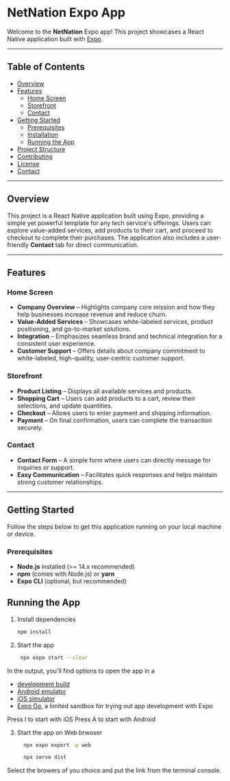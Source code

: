 # NetNation Expo App

Welcome to the **NetNation** Expo app! This project showcases a React Native application built with [Expo](https://expo.dev).

---

## Table of Contents

- [Overview](#overview)
- [Features](#features)
  - [Home Screen](#home-screen)
  - [Storefront](#storefront)
  - [Contact](#contact)
- [Getting Started](#getting-started)
  - [Prerequisites](#prerequisites)
  - [Installation](#installation)
  - [Running the App](#running-the-app)
- [Project Structure](#project-structure)
- [Contributing](#contributing)
- [License](#license)
- [Contact](#contact-1)

---

## Overview

This project is a React Native application built using Expo, providing a simple yet powerful template for any tech service's offerings. Users can explore value-added services, add products to their cart, and proceed to checkout to complete their purchases. The application also includes a user-friendly **Contact** tab for direct communication.

---

## Features

### Home Screen

- **Company Overview** – Highlights company core mission and how they help businesses increase revenue and reduce churn.
- **Value-Added Services** – Showcases white-labeled services, product positioning, and go-to-market solutions.
- **Integration** – Emphasizes seamless brand and technical integration for a consistent user experience.
- **Customer Support** – Offers details about company commitment to white-labeled, high-quality, user-centric customer support.

### Storefront

- **Product Listing** – Displays all available services and products.
- **Shopping Cart** – Users can add products to a cart, review their selections, and update quantities.
- **Checkout** – Allows users to enter payment and shipping information.
- **Payment** – On final confirmation, users can complete the transaction securely.

### Contact

- **Contact Form** – A simple form where users can directly message for inquiries or support.
- **Easy Communication** – Facilitates quick responses and helps maintain strong customer relationships.

---

## Getting Started

Follow the steps below to get this application running on your local machine or device.

### Prerequisites

- **Node.js** installed (>= 14.x recommended)
- **npm** (comes with Node.js) or **yarn**
- **Expo CLI** (optional, but recommended)

## Running the App

1. Install dependencies

   ```bash
   npm install
   ```

2. Start the app

   ```bash
    npx expo start --clear
   ```

In the output, you'll find options to open the app in a

- [development build](https://docs.expo.dev/develop/development-builds/introduction/)
- [Android emulator](https://docs.expo.dev/workflow/android-studio-emulator/)
- [iOS simulator](https://docs.expo.dev/workflow/ios-simulator/)
- [Expo Go](https://expo.dev/go), a limited sandbox for trying out app development with Expo

Press I to start with iOS
Press A to start with Android

3. Start the app on Web brwoser

   ```bash
     npx expo export -p web
   ```

   ```bash
     npx serve dist
   ```

Select the browers of you choice and put the link from the terminal console.
